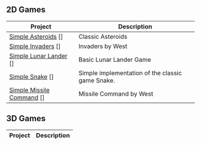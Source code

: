 2D Games
------------
| Project                 | Description   | 
| -------------           | ------------- | 
|[Simple Asteroids] []    | Classic Asteroids|
|[Simple Invaders] []     | Invaders by West|
|[Simple Lunar Lander] [] | Basic Lunar Lander Game|
|[Simple Snake] []        | Simple implementation of the classic game Snake.|
|[Simple Missile Command] [] | Missile Command by West|

3D Games
------------

| Project            | Description   | 
| -------------      | ------------- | 



[Simple Invaders]: https://gist.github.com/Westenburg/273e478b26432f4bdeb5
[Simple Lunar Lander]: https://gist.github.com/Westenburg/5799558
[Simple Snake]: https://gist.github.com/Westenburg/6487451
[Simple Missile Command]: https://gist.github.com/Westenburg/7ef74e2edd4da341f1cb
[Simple Asteroids]: https://gist.github.com/Westenburg/6487497
